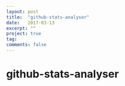 ```yaml
---
layout: post
title:  "github-stats-analyser"
date:   2017-03-13
excerpt: ""
project: true
tag:
comments: false
---
```

# github-stats-analyser